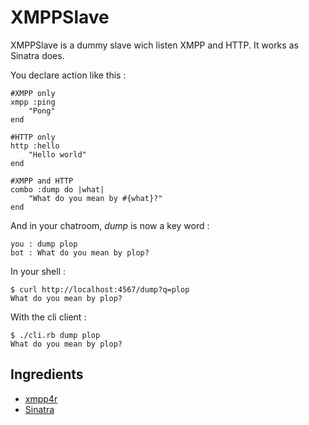 XMPPSlave
=========

XMPPSlave is a dummy slave wich listen XMPP and HTTP. It works as Sinatra does.

You declare action like this :
    
    #XMPP only
    xmpp :ping
        "Pong"
    end

    #HTTP only
    http :hello
        "Hello world"
    end
    
    #XMPP and HTTP
    combo :dump do |what|
        "What do you mean by #{what}?"
    end


And in your chatroom, *dump* is now a key word :
    
    you : dump plop
    bot : What do you mean by plop?

In your shell :
    
    $ curl http://localhost:4567/dump?q=plop
    What do you mean by plop?

With the cli client :

    $ ./cli.rb dump plop
    What do you mean by plop?

Ingredients
-----------

 * [xmpp4r](http://home.gna.org/xmpp4r/)
 * [Sinatra](http://www.sinatrarb.com/)
